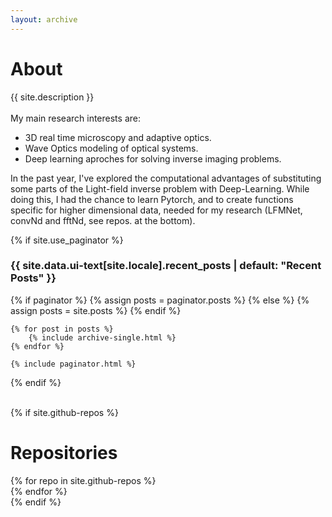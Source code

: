 ```yaml
---
layout: archive
---
```

<h1 class="page__title" itemprop="headline">About</h1>
<article class="text__description">
    {{ site.description }}
    <br>
    <br>
    My main research interests are:
    <ul>    
        <li>3D real time microscopy and adaptive optics.</li>
        <li>Wave Optics modeling of optical systems.</li>
        <li>Deep learning aproches for solving inverse imaging problems.</li>
    </ul>
    In the past year, I've explored the computational advantages of substituting some parts of the Light-field inverse problem with Deep-Learning. While doing this, I had the chance to learn Pytorch, and to create functions specific for higher dimensional data, needed for my research (LFMNet, convNd and fftNd, see repos. at the bottom).
</article>
  
{% if site.use_paginator %}
    <h3 class="archive__subtitle">{{ site.data.ui-text[site.locale].recent_posts | default: "Recent Posts" }}</h3>
    {% if paginator %}
        {% assign posts = paginator.posts %}
    {% else %}
        {% assign posts = site.posts %}
    {% endif %}

    {% for post in posts %}
        {% include archive-single.html %}
    {% endfor %}

    {% include paginator.html %}
{% endif %}

<meta name="gc:base" content="assets/github-cards/">

<br>
{% if site.github-repos %}
<h1>Repositories</h1>
<div class="grid__wrapper">
{% for repo in site.github-repos %}
  <div class="github-card" data-github="pvjosue/{{repo.name}}" data-width="300em" data-height="" data-theme="default"></div>
{% endfor %}
</div>
<script src="assets/github-cards/src/widget.js"></script>
{% endif %}